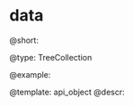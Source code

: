 data
=============

@short: 


@type: TreeCollection

@example: 



@template:	api_object
@descr: 



